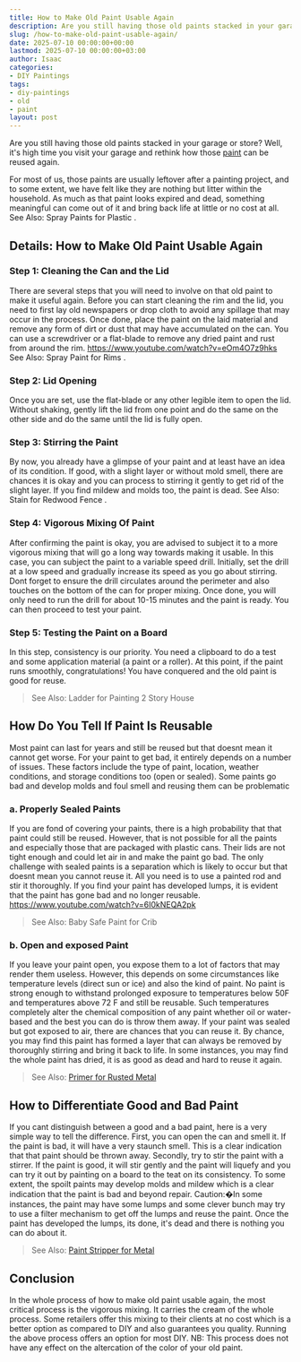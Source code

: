 ```yaml
---
title: How to Make Old Paint Usable Again
description: Are you still having those old paints stacked in your garage or store? Well, it's high time you visit your garage and rethink how those paint can be reused...
slug: /how-to-make-old-paint-usable-again/
date: 2025-07-10 00:00:00+00:00
lastmod: 2025-07-10 00:00:00+03:00
author: Isaac
categories:
- DIY Paintings
tags:
- diy-paintings
- old
- paint
layout: post
---
```

Are you still having those old paints stacked in your garage or store? Well, it's high time you visit your garage and rethink how those [paint](https://pestpolicy.com/airless-paint-sprayer-tips/) can be reused again.

For most of us, those paints are usually leftover after a painting project, and to some extent, we have felt like they are nothing but litter within the household.
As much as that paint looks expired and dead, something meaningful can come out of it and bring back life at little or no cost at all. See Also:
Spray Paints for Plastic
.
## Details: How to Make Old Paint Usable Again
### Step 1: Cleaning the Can and the Lid
There are several steps that you will need to involve on that old paint to make it useful again.
Before you can start cleaning the rim and the lid, you need to first lay old newspapers or drop cloth to avoid any spillage that may occur in the process.
Once done, place the paint on the laid material and remove any form of dirt or dust that may have accumulated on the can.
You can use a screwdriver or a flat-blade to remove any dried paint and rust from around the rim.
https://www.youtube.com/watch?v=eOm4O7z9hks
See Also:
Spray Paint for Rims
.
### Step 2: Lid Opening
Once you are set, use the flat-blade or any other legible item to open the lid.
Without shaking, gently lift the lid from one point and do the same on the other side and do the same until the lid is fully open.
### Step 3: Stirring the Paint
By now, you already have a glimpse of your paint and at least have an idea of its condition.
If good, with a slight layer or without mold smell, there are chances it is okay and you can process to stirring it gently to get rid of the slight layer.
If you find mildew and molds too, the paint is dead. See Also:
Stain for Redwood Fence
.
### Step 4: Vigorous Mixing Of Paint
After confirming the paint is okay, you are advised to subject it to a more vigorous mixing that will go a long way towards making it usable.
In this case, you can subject the paint to a variable speed drill. Initially, set the drill at a low speed and gradually increase its speed as you go about stirring.
Dont forget to ensure the drill circulates around the perimeter and also touches on the bottom of the can for proper mixing.
Once done, you will only need to run the drill for about 10-15 minutes and the paint is ready. You can then proceed to test your paint.
### Step 5: Testing the Paint on a Board
In this step, consistency is our priority. You need a clipboard to do a test and some application material (a paint or a roller).
At this point, if the paint runs smoothly, congratulations! You have conquered and the old paint is good for reuse.
> See Also:
> Ladder for Painting 2 Story House
## How Do You Tell If Paint Is Reusable
Most paint can last for years and still be reused but that doesnt mean it cannot get worse.
For your paint to get bad, it entirely depends on a number of issues. These factors include the type of paint, location, weather conditions, and storage conditions too (open or sealed).
Some paints go bad and develop molds and foul smell and reusing them can be problematic
### a. Properly Sealed Paints
If you are fond of covering your paints, there is a high probability that that paint could still be reused.
However, that is not possible for all the paints and especially those that are packaged with plastic cans. Their lids are not tight enough and could let air in and make the paint go bad.
The only challenge with sealed paints is a separation which is likely to occur but that doesnt mean you cannot reuse it.
All you need is to use a painted rod and stir it thoroughly. If you find your paint has developed lumps, it is evident that the paint has gone bad and no longer reusable.
https://www.youtube.com/watch?v=6I0kNEQA2pk
> See Also:
> Baby Safe Paint for Crib
### b. Open and exposed Paint
If you leave your paint open, you expose them to a lot of factors that may render them useless.
However, this depends on some circumstances like temperature levels (direct sun or ice) and also the kind of paint.
No paint is strong enough to withstand prolonged exposure to temperatures below 50F and temperatures above 72 F and still be reusable.
Such temperatures completely alter the chemical composition of any paint whether oil or water-based and the best you can do is throw them away.
If your paint was sealed but got exposed to air, there are chances that you can reuse it.
By chance, you may find this paint has formed a layer that can always be removed by thoroughly stirring and bring it back to life.
In some instances, you may find the whole paint has dried, it is as good as dead and hard to reuse it again.
> See Also:
> [Primer for Rusted Metal](https://pestpolicy.com/best-primer-for-rusted-metal/)
## How to Differentiate Good and Bad Paint
If you cant distinguish between a good and a bad paint, here is a very simple way to tell the difference.
First, you can open the can and smell it. If the paint is bad, it will have a very staunch smell. This is a clear indication that that paint should be thrown away.
Secondly, try to stir the paint with a stirrer. If the paint is good, it will stir gently and the paint will liquefy and you can try it out by painting on a board to the teat on its consistency.
To some extent, the spoilt paints may develop molds and mildew which is a clear indication that the paint is bad and beyond repair.
Caution:�In some instances, the paint may have some lumps and some clever bunch may try to use a filter mechanism to get off the lumps and reuse the paint.
Once the paint has developed the lumps, its done, it's dead and there is nothing you can do about it.
> See Also:
> [Paint Stripper for Metal](https://pestpolicy.com/best-paint-stripper-for-metal/)
## Conclusion
In the whole process of how to make old paint usable again, the most critical process is the vigorous mixing. It carries the cream of the whole process.
Some retailers offer this mixing to their clients at no cost which is a better option as compared to DIY and also guarantees you quality. Running the above process offers an option for most DIY.
NB: This process does not have any effect on the altercation of the color of your old paint.